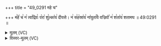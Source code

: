 +++
title = "49_0291 महे च"

+++
म꣣हे꣢ च꣣ न꣡ त्वा꣢द्रिवः꣣ प꣡रा꣢ शु꣣ल्का꣡य꣢ दीयसे। न꣢ स꣣ह꣡स्रा꣢य꣣ ना꣡युता꣢꣯ये वज्रिवो꣣ न꣢ श꣣ता꣡य꣢ शतामघ ॥ 49:0291 ॥

<details><summary>मूलम् (VC)</summary>

म꣣हे꣢ च꣣ न꣢ त्वा꣢द्रिवः꣣ प꣡रा꣢ शु꣣ल्का꣡य꣢ दीयसे । न꣢ स꣣ह꣡स्रा꣢य꣣ ना꣡युता꣢꣯य वज्रिवो꣣ न꣢ श꣣ता꣡य꣢ शतामघ ॥२९१॥
</details>

<details><summary>विस्वर-मूलम् (VC)</summary>

महे च न त्वाद्रिवः परा शुल्काय दीयसे । न सहस्राय नायुताय वज्रिवो न शताय शतामघ ॥२९१॥
</details>